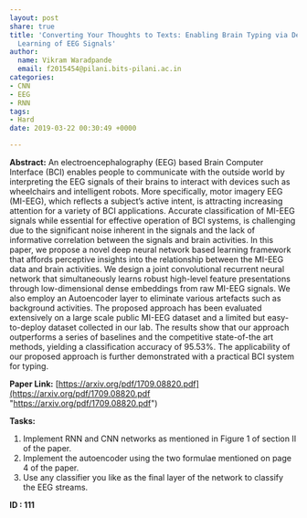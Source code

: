 ```yaml
---
layout: post
share: true
title: 'Converting Your Thoughts to Texts: Enabling Brain Typing via Deep Feature
  Learning of EEG Signals'
author:
  name: Vikram Waradpande
  email: f2015454@pilani.bits-pilani.ac.in
categories:
- CNN
- EEG
- RNN
tags:
- Hard
date: 2019-03-22 00:30:49 +0000

---
```

**Abstract:** An electroencephalography (EEG) based Brain Computer Interface (BCI) enables people to communicate with the outside world by interpreting the EEG signals of their brains to interact with devices such as wheelchairs and intelligent robots. More specifically, motor imagery EEG (MI-EEG), which reflects a subject’s active intent, is attracting increasing attention for a variety of BCI applications. Accurate classification of MI-EEG signals while essential for effective operation of BCI systems, is challenging due to the significant noise inherent in the signals and the lack of informative correlation between the signals and brain activities. In this paper, we propose a novel deep neural network based learning framework that affords perceptive insights into the relationship between the MI-EEG data and brain activities. We design a joint convolutional recurrent neural network that simultaneously learns robust high-level feature presentations through low-dimensional dense embeddings from raw MI-EEG signals. We also employ an Autoencoder layer to eliminate various artefacts such as background activities. The proposed approach has been evaluated extensively on a large scale public MI-EEG dataset and a limited but easy-to-deploy dataset collected in our lab. The results show that our approach outperforms a series of baselines and the competitive state-of-the art methods, yielding a classification accuracy of 95.53%. The applicability of our proposed approach is further demonstrated with a practical BCI system for typing.

**Paper Link:** [https://arxiv.org/pdf/1709.08820.pdf](https://arxiv.org/pdf/1709.08820.pdf "https://arxiv.org/pdf/1709.08820.pdf")

**Tasks:**

1. Implement RNN and CNN networks as mentioned in Figure 1 of section II of the paper.
2. Implement the autoencoder using the two formulae mentioned on page 4 of the paper.
3. Use any classifier you like as the final layer of the network to classify the EEG streams.

**ID : 111**

  